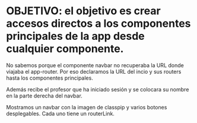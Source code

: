 # OBJETIVO: el objetivo es crear accesos directos a los componentes principales de la app desde cualquier componente.

<!-- navbar.component.ts -->

No sabemos porque el componente navbar no recuperaba la URL donde viajaba el app-router. Por eso declaramos la URL del incio y sus routers hasta los componentes principales.

Además recibe el profesor que ha iniciado sesión y se colocara su nombre en la parte derecha del navbar.

<!-- navbar.component.html -->

Mostramos un navbar con la imagen de classpip y varios botones desplegables. Cada uno tiene un routerLink.
